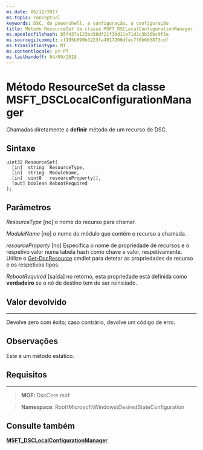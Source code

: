 ```yaml
---
ms.date: 06/12/2017
ms.topic: conceptual
keywords: DSC, do powershell, a configuração, a configuração
title: Método ResourceSet da classe MSFT_DSCLocalConfigurationManager
ms.openlocfilehash: b5f437a123bd38df21f30d11e71d2c3b36bc9f3a
ms.sourcegitcommit: cf195b090b3223fa4917206dfec7f0b603873cdf
ms.translationtype: MT
ms.contentlocale: pt-PT
ms.lasthandoff: 04/09/2018
---
```

# <a name="resourceset-method-of-the-msftdsclocalconfigurationmanager-class"></a>Método ResourceSet da classe MSFT_DSCLocalConfigurationManager

Chamadas diretamente a **definir** método de um recurso de DSC.

<a name="syntax"></a>Sintaxe
------

```mof
uint32 ResourceSet(
  [in]  string  ResourceType,
  [in]  string  ModuleName,
  [in]  uint8   resourceProperty[],
  [out] boolean RebootRequired
);
```

<a name="parameters"></a>Parâmetros
----------

*ResourceType* \[no\] o nome do recurso para chamar.

*ModuleName* \[no\] o nome do módulo que contém o recurso a chamada.

*resourceProperty* \[no\] Especifica o nome de propriedade de recursos e o respetivo valor numa tabela hash como chave e valor, respetivamente. Utilize o [Get-DscResource](https://technet.microsoft.com/library/dn521625.aspx) cmdlet para detetar as propriedades de recurso e os respetivos tipos.

*RebootRequired* \[saída\] no retorno, esta propriedade está definida como **verdadeiro** se o nó de destino tem de ser reiniciado.

## <a name="return-value"></a>Valor devolvido
------------

Devolve zero com êxito; caso contrário, devolve um código de erro.

## <a name="remarks"></a>Observações

Este é um método estático.

## <a name="requirements"></a>Requisitos
------------
>**MOF:** DscCore.mof

>**Namespace**: Root\Microsoft\Windows\DesiredStateConfiguration


## <a name="see-also"></a>Consulte também


[**MSFT_DSCLocalConfigurationManager**](msft-dsclocalconfigurationmanager.md)